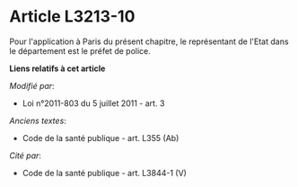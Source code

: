 # Article L3213-10

Pour l'application à Paris du présent chapitre, le représentant de l'Etat dans le département est le préfet de police.

**Liens relatifs à cet article**

_Modifié par_:

  - Loi n°2011-803 du 5 juillet 2011 - art. 3

_Anciens textes_:

  - Code de la santé publique - art. L355 (Ab)

_Cité par_:

  - Code de la santé publique - art. L3844-1 (V)
